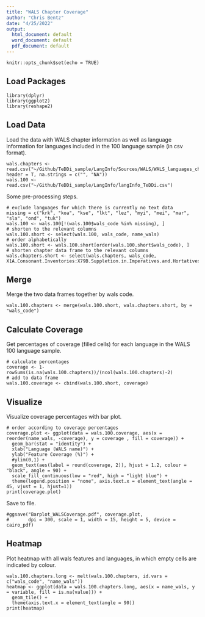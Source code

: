 ```yaml
---
title: "WALS Chapter Coverage"
author: "Chris Bentz"
date: "4/25/2022"
output:
  html_document: default
  word_document: default
  pdf_document: default
---
```


```{r setup, include=FALSE}
knitr::opts_chunk$set(echo = TRUE)
```

## Load Packages
```{r}
library(dplyr)
library(ggplot2)
library(reshape2)
```

## Load Data
Load the data with WALS chapter information as well as language information for languages included in the 100 language sample (in csv format).
```{r}
wals.chapters <- read.csv("~/Github/TeDDi_sample/LangInfo/Sources/WALS/WALS_languages_chapters.csv", header = T, na.strings = c("", "NA"))
wals.100 <- read.csv("~/Github/TeDDi_sample/LangInfo/langInfo_TeDDi.csv")
```

Some pre-processing steps.
```{r}
# exclude languages for which there is currently no text data
missing = c("krk", "koa", "kse", "lkt", "lez", "myi", "mei", "mar", "sla", "ond", "tuk")
wals.100 <- wals.100[!(wals.100$wals_code %in% missing), ]
# shorten to the relevant columns
wals.100.short <- select(wals.100, wals_code, name_wals)
# order alphabetically
wals.100.short <- wals.100.short[order(wals.100.short$wals_code), ]
# shorten chapter data frame to the relevant columns
wals.chapters.short <- select(wals.chapters, wals_code, X1A.Consonant.Inventories:X79B.Suppletion.in.Imperatives.and.Hortatives)
```

## Merge
Merge the two data frames together by wals code.
```{r}
wals.100.chapters <- merge(wals.100.short, wals.chapters.short, by = "wals_code")
```

## Calculate Coverage
Get percentages of coverage (filled cells) for each language in the WALS 100 language sample.
```{r}
# calculate percentages
coverage <- 1-rowSums(is.na(wals.100.chapters))/(ncol(wals.100.chapters)-2)
# add to data frame
wals.100.coverage <- cbind(wals.100.short, coverage)
```

## Visualize
Visualize coverage percentages with bar plot.
```{r, fig.width = 15, fig.height = 5}
# order according to coverage percentages
coverage.plot <- ggplot(data = wals.100.coverage, aes(x = reorder(name_wals, -coverage), y = coverage , fill = coverage)) + 
  geom_bar(stat = "identity") +
  xlab("Language (WALS name)") +
  ylab("Feature Coverage (%)") +
  #ylim(0,1) +
  geom_text(aes(label = round(coverage, 2)), hjust = 1.2, colour = "black", angle = 90) +
  scale_fill_continuous(low = "red", high = "light blue") +
  theme(legend.position = "none", axis.text.x = element_text(angle = 45, vjust = 1, hjust=1))
print(coverage.plot)
```

Save to file.
```{r, warning = FALSE}
#ggsave("Barplot_WALSCoverage.pdf", coverage.plot, 
#       dpi = 300, scale = 1, width = 15, height = 5, device = cairo_pdf)
```

## Heatmap
Plot heatmap with all wals features and languages, in which empty cells are indicated by colour.
```{r, fig.width = 25, fig.height = 25}
wals.100.chapters.long <- melt(wals.100.chapters, id.vars = c("wals_code", "name_wals"))
heatmap <- ggplot(data = wals.100.chapters.long, aes(x = name_wals, y = variable, fill = is.na(value))) +
  geom_tile() +
  theme(axis.text.x = element_text(angle = 90))
print(heatmap)
```